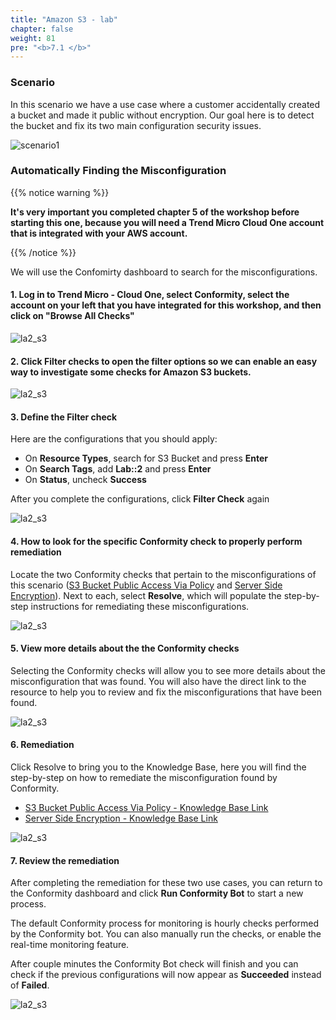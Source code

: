 ```yaml
---
title: "Amazon S3 - lab"
chapter: false
weight: 81
pre: "<b>7.1 </b>"
---
```


### Scenario

In this scenario we have a use case where a customer accidentally created a bucket and made it public without encryption. Our goal here is to detect the bucket and fix its two main configuration security issues.

![scenario1](/images/scenario1.png)

### Automatically Finding the Misconfiguration

{{% notice warning %}}
<p style='text-align: left;'><b>
It's very important you completed chapter 5 of the workshop before starting this one, because you will need a Trend Micro Cloud One account that is integrated with your AWS account.
</b></p>
{{% /notice %}}

We will use the Confomirty dashboard to search for the misconfigurations.

#### 1. Log in to Trend Micro - Cloud One, select Conformity, select the account on your left that you have integrated for this workshop, and then click on "Browse All Checks"

![la2_s3](/images/lab_s3_1.png)

#### 2. Click Filter checks to open the filter options so we can enable an easy way to investigate some checks for Amazon S3 buckets.

![la2_s3](/images/lab_s3_2.png)

#### 3. Define the Filter check

Here are the configurations that you should apply:

- On <b>Resource Types</b>, search for S3 Bucket and press <b>Enter</b>
- On <b>Search Tags</b>, add <b>Lab::2</b> and press <b>Enter</b>
- On <b>Status</b>, uncheck <b>Success</b>

After you complete the configurations, click <b>Filter Check</b> again

![la2_s3](/images/lab_s3_3.png)

#### 4. How to look for the specific Conformity check to properly perform remediation

Locate the two Conformity checks that pertain to the misconfigurations of this scenario ([S3 Bucket Public Access Via Policy](https://www.cloudconformity.com/knowledge-base/aws/S3/s3-bucket-public-access-via-policy.html#102741628407) and [Server Side Encryption](https://www.cloudconformity.com/knowledge-base/aws/S3/server-side-encryption.html#102741628407)). Next to each, select <b>Resolve</b>, which will populate the step-by-step instructions for remediating these misconfigurations.  

![la2_s3](/images/lab_s3_4.png)

#### 5. View more details about the the Conformity checks

Selecting the Conformity checks will allow you to see more details about the misconfiguration that was found. You will also have the direct link to the resource to help you to review and fix the misconfigurations that have been found.

![la2_s3](/images/lab_s3_5.png)

#### 6. Remediation 

Click Resolve to bring you to the Knowledge Base, here you will find the step-by-step on how to remediate the misconfiguration found by Conformity.

- [S3 Bucket Public Access Via Policy - Knowledge Base Link](https://www.cloudconformity.com/knowledge-base/aws/S3/s3-bucket-public-access-via-policy.html#102741628407)
- [Server Side Encryption - Knowledge Base Link](https://www.cloudconformity.com/knowledge-base/aws/S3/server-side-encryption.html#102741628407)

![la2_s3](/images/lab_s3_6.png)

#### 7. Review the remediation  

After completing the remediation for these two use cases, you can return to the Conformity dashboard and click <b>Run Conformity Bot</b> to start a new process. 

The default Conformity process for monitoring is hourly checks performed by the Conformity bot. You can also manually run the checks, or enable the real-time monitoring feature.  

After couple minutes the Conformity Bot check will finish and you can check if the previous configurations will now appear as <b>Succeeded</b> instead of <b>Failed</b>.

![la2_s3](/images/lab_s3_7.png)
